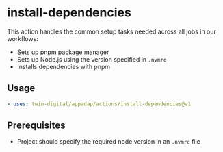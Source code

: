 # install-dependencies

This action handles the common setup tasks needed across all jobs in our workflows:

- Sets up pnpm package manager
- Sets up Node.js using the version specified in `.nvmrc`
- Installs dependencies with pnpm

## Usage

```yaml
- uses: twin-digital/appadap/actions/install-dependencies@v1
```

## Prerequisites

- Project should specify the required node version in an `.nvmrc` file
